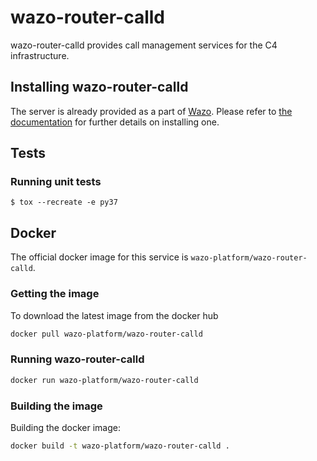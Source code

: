 # wazo-router-calld

wazo-router-calld provides call management services for the C4 infrastructure.

## Installing wazo-router-calld

The server is already provided as a part of [Wazo](http://documentation.wazo.community).
Please refer to [the documentation](http://documentation.wazo.community/en/stable/installation/installsystem.html) for
further details on installing one.

## Tests

### Running unit tests

```
$ tox --recreate -e py37
```

## Docker

The official docker image for this service is `wazo-platform/wazo-router-calld`.


### Getting the image

To download the latest image from the docker hub

```sh
docker pull wazo-platform/wazo-router-calld
```

### Running wazo-router-calld

```sh
docker run wazo-platform/wazo-router-calld
```

### Building the image

Building the docker image:

```sh
docker build -t wazo-platform/wazo-router-calld .
```

